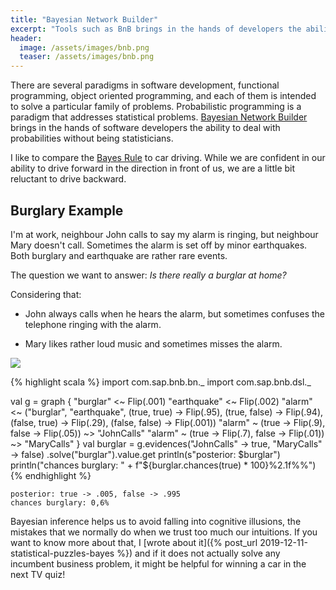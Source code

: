 ```yaml
---
title: "Bayesian Network Builder"
excerpt: "Tools such as BnB brings in the hands of developers the ability to infer probabilities in software applications without being professional statisticians."
header:
  image: /assets/images/bnb.png
  teaser: /assets/images/bnb.png
---
```

There are several paradigms in software development, functional programming, object oriented programming, and each of them is intended to solve a particular family of problems. Probabilistic programming is a paradigm that addresses statistical problems. [Bayesian Network Builder](https://github.com/sap/bayesian-network-builder) brings in the hands of software developers the ability to deal with probabilities without being statisticians.

I like to compare the [Bayes Rule](/tags#bayes) to car driving. While we are confident in our ability to drive forward in the direction in front of us, we are a little bit reluctant to drive backward.

## Burglary Example

I'm at work, neighbour John calls to say my alarm is ringing, but neighbour Mary doesn't call. Sometimes the alarm is set off by minor earthquakes. Both burglary and earthquake are rather rare events.

The question we want to answer: _Is there really a burglar at home?_

Considering that:

- John always calls when he hears the alarm, but sometimes confuses the telephone ringing with the alarm.

- Mary likes rather loud music and sometimes misses the alarm.

![](https://raw.githubusercontent.com/SAP/bayesian-network-builder/master/docs/alarm.png)

{% highlight scala %}
import com.sap.bnb.bn._
import com.sap.bnb.dsl._

val g = graph {
 "burglar" <~ Flip(.001)
 "earthquake" <~ Flip(.002)
 "alarm" <~ ("burglar", "earthquake",
     (true, true) -> Flip(.95),
     (true, false) -> Flip(.94),
     (false, true) -> Flip(.29),
     (false, false) -> Flip(.001))
  "alarm" ~ (true -> Flip(.9), false -> Flip(.05)) ~> "JohnCalls"
  "alarm" ~ (true -> Flip(.7), false -> Flip(.01)) ~> "MaryCalls"
}
val burglar = g.evidences("JohnCalls" -> true, "MaryCalls" -> false)
      .solve("burglar").value.get
println(s"posterior: $burglar")
println("chances burglary: " + f"${burglar.chances(true) * 100}%2.1f%%")
{% endhighlight %}
```
posterior: true -> .005, false -> .995
chances burglary: 0,6%
```

Bayesian inference helps us to avoid falling into cognitive illusions, the mistakes that we normally do when we trust too much our intuitions. If you want to know more about that, I [wrote about it]({% post_url 2019-12-11-statistical-puzzles-bayes %}) and if it does not actually solve any incumbent business problem, it might be helpful for winning a car in the next TV quiz!
